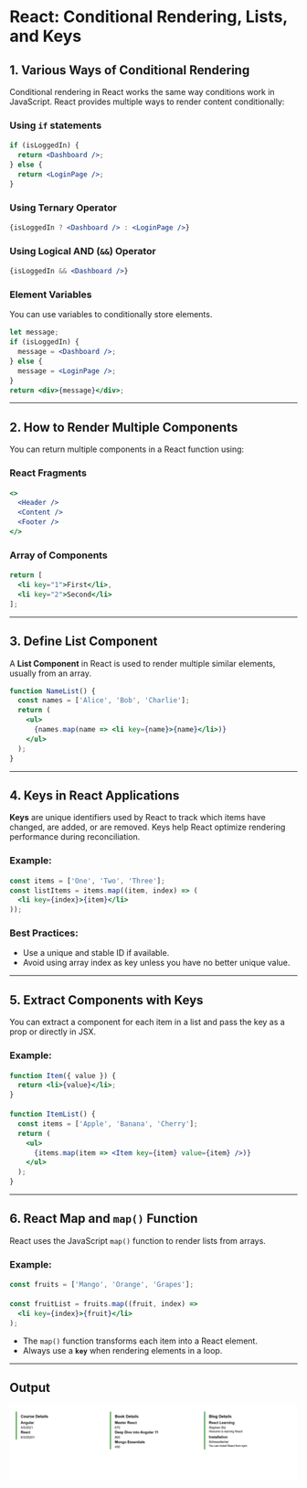 # React: Conditional Rendering, Lists, and Keys

## 1. Various Ways of Conditional Rendering

Conditional rendering in React works the same way conditions work in JavaScript. React provides multiple ways to render content conditionally:

### **Using `if` statements**
```jsx
if (isLoggedIn) {
  return <Dashboard />;
} else {
  return <LoginPage />;
}
````

### **Using Ternary Operator**

```jsx
{isLoggedIn ? <Dashboard /> : <LoginPage />}
```

### **Using Logical AND (`&&`) Operator**

```jsx
{isLoggedIn && <Dashboard />}
```

### **Element Variables**

You can use variables to conditionally store elements.

```jsx
let message;
if (isLoggedIn) {
  message = <Dashboard />;
} else {
  message = <LoginPage />;
}
return <div>{message}</div>;
```

---

## 2. How to Render Multiple Components

You can return multiple components in a React function using:

### **React Fragments**

```jsx
<>
  <Header />
  <Content />
  <Footer />
</>
```

### **Array of Components**

```jsx
return [
  <li key="1">First</li>,
  <li key="2">Second</li>
];
```

---

## 3. Define List Component

A **List Component** in React is used to render multiple similar elements, usually from an array.

```jsx
function NameList() {
  const names = ['Alice', 'Bob', 'Charlie'];
  return (
    <ul>
      {names.map(name => <li key={name}>{name}</li>)}
    </ul>
  );
}
```

---

## 4. Keys in React Applications

**Keys** are unique identifiers used by React to track which items have changed, are added, or are removed. Keys help React optimize rendering performance during reconciliation.

### Example:

```jsx
const items = ['One', 'Two', 'Three'];
const listItems = items.map((item, index) => (
  <li key={index}>{item}</li>
));
```

### Best Practices:

* Use a unique and stable ID if available.
* Avoid using array index as key unless you have no better unique value.

---

## 5. Extract Components with Keys

You can extract a component for each item in a list and pass the key as a prop or directly in JSX.

### Example:

```jsx
function Item({ value }) {
  return <li>{value}</li>;
}

function ItemList() {
  const items = ['Apple', 'Banana', 'Cherry'];
  return (
    <ul>
      {items.map(item => <Item key={item} value={item} />)}
    </ul>
  );
}
```

---

## 6. React Map and `map()` Function

React uses the JavaScript `map()` function to render lists from arrays.

### Example:

```jsx
const fruits = ['Mango', 'Orange', 'Grapes'];

const fruitList = fruits.map((fruit, index) =>
  <li key={index}>{fruit}</li>
);
```

* The `map()` function transforms each item into a React element.
* Always use a **`key`** when rendering elements in a loop.

---

## Output
![Output](Output/React_Output.png)